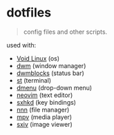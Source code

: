 # dotfiles

> config files and other scripts.

used with:

- [Void Linux](https://voidlinux.org) (os)
- [dwm](https://dwm.suckless.org) (window manager)
- [dwmblocks](https://github.com/torrinfail/dwmblocks) (status bar)
- [st](https://st.suckless.org) (terminal)
- [dmenu](https://tools.suckless.org/dmenu) (drop-down menu)
- [neovim](https://neovim.io) (text editor)
- [sxhkd](https://github.com/baskerville/sxhkd) (key bindings)
- [nnn](https://github.com/jarun/nnn) (file manager)
- [mpv](https://mpv.io) (media player)
- [sxiv](https://github.com/muennich/sxiv) (image viewer)
